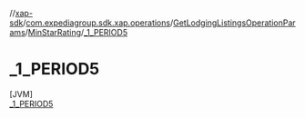 //[xap-sdk](../../../../../index.md)/[com.expediagroup.sdk.xap.operations](../../../index.md)/[GetLodgingListingsOperationParams](../../index.md)/[MinStarRating](../index.md)/[_1_PERIOD5](index.md)

# _1_PERIOD5

[JVM]\
[_1_PERIOD5](index.md)

